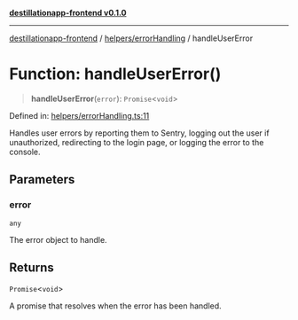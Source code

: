 [**destillationapp-frontend v0.1.0**](../../../README.md)

***

[destillationapp-frontend](../../../modules.md) / [helpers/errorHandling](../README.md) / handleUserError

# Function: handleUserError()

> **handleUserError**(`error`): `Promise`\<`void`\>

Defined in: [helpers/errorHandling.ts:11](https://github.com/DestillApp/main/blob/ec2df52a50a22efb35f12a0243274f6d03fbca52/frontend/src/helpers/errorHandling.ts#L11)

Handles user errors by reporting them to Sentry, logging out the user if unauthorized,
redirecting to the login page, or logging the error to the console.

## Parameters

### error

`any`

The error object to handle.

## Returns

`Promise`\<`void`\>

A promise that resolves when the error has been handled.

